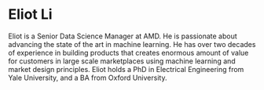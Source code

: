 <head>
  <meta charset="UTF-8">
  <meta name="description" content="Eliot Li">
  <meta name="keywords" content="AMD GPU, MI300, MI250, ROCm, blog, contributor, blog author">
</head>

# Eliot Li

Eliot is a Senior Data Science Manager at AMD. He is passionate about advancing the state of the art in machine learning. He has over two decades of experience in building products that creates enormous amount of value for customers in large scale marketplaces using machine learning and market design principles. Eliot holds a PhD in Electrical Engineering from Yale University, and a BA from Oxford University.
